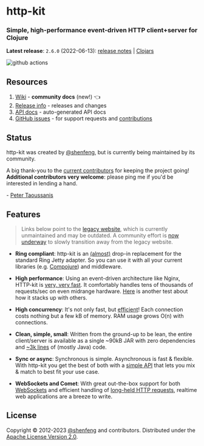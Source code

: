 # http-kit

### Simple, high-performance event-driven HTTP client+server for Clojure

**Latest release**: `2.6.0` (2022-06-13): [release notes](https://github.com/http-kit/http-kit/releases/tag/v2.6.0) | [Clojars](https://clojars.org/http-kit/versions/2.6.0)

![github actions](https://github.com/http-kit/http-kit/actions/workflows/build.yml/badge.svg)

## Resources
1. [Wiki][wiki] - **community docs** (new!) 👈
1. [Release info][] - releases and changes
1. [API docs][] - auto-generated API docs
1. [GitHub issues][] - for support requests and [contributions][]

## Status

http-kit was created by [@shenfeng][], but is currently being maintained by its community.

A big thank-you to the [current contributors](https://github.com/http-kit/http-kit/graphs/contributors) for keeping the project going! **Additional contributors very welcome**: please ping me if you'd be interested in lending a hand.

\- [Peter Taoussanis][@ptaoussanis]


## Features

> Links below point to the [legacy website][], which is currently unmaintained and may be outdated. A community effort is [now underway][wiki] to slowly transition away from the legacy website.

- **Ring compliant**: http-kit is an [(almost)](http://http-kit.github.io/migration.html) drop-in replacement for the standard Ring Jetty adapter. So you can use it with all your current libraries (e.g. [Compojure](http://http-kit.github.io/server.html#routing)) and middleware.

- **High performance**: Using an event-driven architecture like Nginx, HTTP-kit is [very, very fast](https://github.com/ptaoussanis/clojure-web-server-benchmarks). It comfortably handles tens of thousands of requests/sec on even midrange hardware. [Here](http://www.techempower.com/benchmarks/#section=data-r3) is another test about how it stacks up with others.

- **High concurrency**: It's not only fast, but [efficient](http://http-kit.github.io/600k-concurrent-connection-http-kit.html)! Each connection costs nothing but a few kB of memory. RAM usage grows O(n) with connections.

- **Clean, simple, small**: Written from the ground-up to be lean, the entire client/server is available as a single ~90kB JAR with zero dependencies and [~3k lines](http://http-kit.github.io/http-kit-clean-small.html) of (mostly Java) code.

- **Sync or async**: Synchronous is simple. Asynchronous is fast & flexible. With http-kit you get the best of both with a [simple API](http://http-kit.github.io/client.html) that lets you mix & match to best fit your use case.

- **WebSockets and Comet**: With great out-the-box support for both [WebSockets](http://http-kit.github.io/server.html#websocket) and efficient handling of [long-held HTTP requests](http://http-kit.github.io/server.html#async), realtime web applications are a breeze to write.

## License

Copyright &copy; 2012-2023 [@shenfeng][] and contributors. Distributed under the [Apache License Version 2.0](http://www.apache.org/licenses/LICENSE-2.0.html).

[wiki]: ../../wiki
[Release info]: ../../releases
[API docs]: http://http-kit.github.io/http-kit/
[GitHub issues]: ../../issues
[contributions]: ../../blob/master/CONTRIBUTING.md
[@shenfeng]: https://github.com/shenfeng
[@ptaoussanis]: https://github.com/ptaoussanis
[legacy website]: https://http-kit.github.io